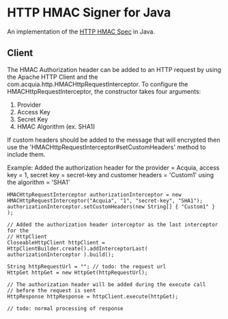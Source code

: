 # HTTP HMAC Signer for Java

An implementation of the [HTTP HMAC Spec](https://github.com/acquia/http-hmac-spec)
in Java.

## Client

The HMAC Authorization header can be added to an HTTP request by using the 
Apache HTTP Client and the com.acquia.http.HMACHttpRequestInterceptor. To configure
the HMACHttpRequestInterceptor, the constructor takes four arguments:

1. Provider
2. Access Key
3. Secret Key
4. HMAC Algorithm (ex. SHA1)

If custom headers should be added to the message that will encrypted then use the
'HMACHttpRequestInterceptor#setCustomHeaders' method to include them.

Example: Added the authorization header for the provider = Acquia, access key = 1, secret key = secret-key 
and customer headers = 'Custom1' using the algorithm = 'SHA1'

```
HMACHttpRequestInterceptor authorizationInterceptor = new HMACHttpRequestInterceptor("Acquia", "1", "secret-key", "SHA1");
authorizationInterceptor.setCustomHeaders(new String[] { "Custom1" } );

// Added the authorization header interceptor as the last interceptor for the 
// HttpClient
CloseableHttpClient httpClient = HttpClientBuilder.create().addInterceptorLast( authorizationInterceptor ).build();

String httpRequestUrl = ""; // todo: the request url
HttpGet httpGet = new HttpGet(httpRequestUrl);

// The authorization header will be added during the execute call
// before the request is sent
HttpResponse httpResponse = httpClient.execute(httpGet); 

// todo: normal processing of response

```
